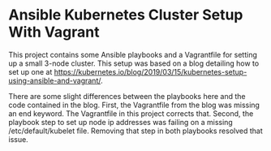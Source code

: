 # Ansible Kubernetes Cluster Setup With Vagrant

This project contains some Ansible playbooks and a Vagrantfile for setting up a small 3-node cluster.  This setup was based on a blog detailing how to set up one at https://kubernetes.io/blog/2019/03/15/kubernetes-setup-using-ansible-and-vagrant/.

There are some slight differences between the playbooks here and the code contained in the blog.  First, the Vagrantfile from the blog was missing an end keyword.  The Vagrantfile in this project corrects that.  Second, the playbook step to set up node ip addresses was failing on a missing /etc/default/kubelet file.  Removing that step in both playbooks resolved that issue.
